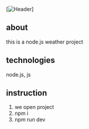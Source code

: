 [![Header]()]


## about
this is a node.js weather project

## technologies
node.js, js

## instruction

1. we open
 project
2. npm i
3. npm run dev
